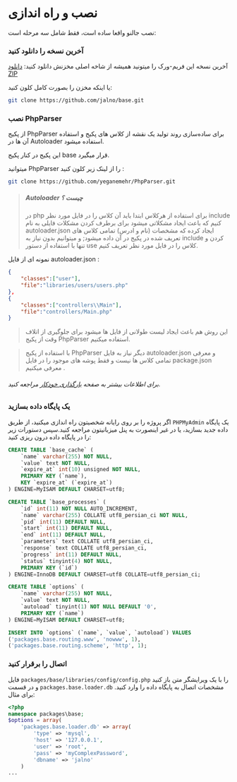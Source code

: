 # نصب و راه اندازی

نصب جالنو واقعا ساده است، فقط شامل سه مرحله است:

### آخرین نسخه را دانلود کنید

آخرین نسخه این فریم-ورک را میتونید همیشه از شاخه اصلی مخزنش دانلود کنید: [دانلود ZIP](https://github.com/jalno/base/archive/master.zip)

یا اینکه مخزن را بصورت کامل کلون کنید:

```bash
git clone https://github.com/jalno/base.git
```


### نصب PhpParser 
از پکیج PhpParser برای ساده‌سازی روند تولید یک نقشه از کلاس های پکیج و استفاده آن ها در Autoloader استفاده میشود.

این پکیج در کنار پکیج base قرار میگیرد.

میتوانید PhpParser را از لینک زیر کلون کنید :
```bash
git clone https://github.com/yeganemehr/PhpParser.git
```

> ##### Autoloader چیست ؟
> در php برای استفاده از هرکلاس ابتدا باید آن کلاس را در فایل مورد نظر include کنیم که باعث ایجاد مشکلاتی میشود
> برای برطرف کردن مشکلات فایلی به نام autoloader.json ایجاد کرده که مشخصات (نام و ادرس) تمامی کلاس های تعریف شده در پکیج در آن داده میشود;
> و میتوانیم بدون نیاز به include کردن و تنها با استفاده از دستور use کلاس را در فایل مورد نظر تعریف کنیم.

 نمونه ای از فایل autoloader.json :
```json
{
	"classes":["user"],
	"file":"libraries/users/users.php"
},
{
	"classes":["controllers\\Main"],
	"file":"controllers/Main.php"
}
```

> این روش هم باعث ایجاد لیست طولانی از فایل ها میشود برای جلوگیری از اتلاف وقت از پکیج PhpParser استفاده میکنیم.

> با استفاده از پکیج PhpParser دیگر نیاز به فایل autoloader.json و معرفی تمامی کلاس ها نیست و فقط پوشه های موجود را در فایل package.json معرفی میکنیم .
###### برای اطلاعات بیشتر به صفحه [بارگذاری خودکار](autoloader.md) مراجعه کنید.


### یک پایگاه داده بسازید

اگر پروژه را بر روی رایانه شخصیتون راه اندازی میکنید، از طریق `PHPMyAdmin`  یک پایگاه داده جدید بسازید، یا در غیر اینصورت به پنل میزبانیتون مراجعه کنید.سپس دستورات زیر را در پایگاه داده درون ریزی کنید:

```sql
CREATE TABLE `base_cache` (
	`name` varchar(255) NOT NULL,
	`value` text NOT NULL,
	`expire_at` int(10) unsigned NOT NULL,
	PRIMARY KEY (`name`),
	KEY `expire_at` (`expire_at`)
) ENGINE=MyISAM DEFAULT CHARSET=utf8;

CREATE TABLE `base_processes` (
	`id` int(11) NOT NULL AUTO_INCREMENT,
	`name` varchar(255) COLLATE utf8_persian_ci NOT NULL,
	`pid` int(11) DEFAULT NULL,
	`start` int(11) DEFAULT NULL,
	`end` int(11) DEFAULT NULL,
	`parameters` text COLLATE utf8_persian_ci,
	`response` text COLLATE utf8_persian_ci,
	`progress` int(11) DEFAULT NULL,
	`status` tinyint(4) NOT NULL,
	PRIMARY KEY (`id`)
) ENGINE=InnoDB DEFAULT CHARSET=utf8 COLLATE=utf8_persian_ci;

CREATE TABLE `options` (
	`name` varchar(255) NOT NULL,
	`value` text NOT NULL,
	`autoload` tinyint(1) NOT NULL DEFAULT '0',
	PRIMARY KEY (`name`)
) ENGINE=MyISAM DEFAULT CHARSET=utf8;

INSERT INTO `options` (`name`, `value`, `autoload`) VALUES
('packages.base.routing.www', 'nowww', 1),
('packages.base.routing.scheme', 'http', 1);
```

### اتصال را برقرار کنید

فایل `packages/base/libraries/config/config.php` را با یک ویرایشگر متن باز کنید و در قسمت `packages.base.loader.db` مشخصات اتصال به پایگاه داده را وارد کنید. برای مثال:

```php
<?php
namespace packages\base;
$options = array(
	'packages.base.loader.db' => array(
		'type' => 'mysql',
		'host' => '127.0.0.1',
		'user' => 'root',
		'pass' => 'myComplexPassword',
		'dbname' => 'jalno'
	)
...
```

